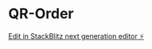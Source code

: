 # QR-Order

[Edit in StackBlitz next generation editor ⚡️](https://stackblitz.com/~/github.com/KrishnaxK/QR-Order)